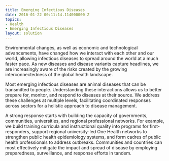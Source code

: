 ```yaml
---
title: Emerging Infectious Diseases
date: 2016-01-22 00:11:14.114000000 Z
topics:
- Health
- Emerging Infectious Diseases
layout: solution
---
```


Environmental changes, as well as economic and technological advancements, have changed how we interact with each other and our world, allowing infectious diseases to spread around the world at a much faster pace. As new diseases and disease variants capture headlines, we are increasingly aware of the risks created by the growing interconnectedness of the global health landscape.

Most emerging infectious diseases are animal diseases that can be transmitted to people. Understanding these interactions allows us to better prepare for, monitor, and respond to diseases at their source. We address these challenges at multiple levels, facilitating coordinated responses across sectors for a holistic approach to disease management.

A strong response starts with building the capacity of governments, communities, universities, and regional professional networks. For example, we build training curricula and instructional quality into programs for first-responders, support regional university-led One Health networks to strengthen public health epidemiology systems, and form cadres of public health professionals to address outbreaks. Communities and countries can most effectively mitigate the impact and spread of disease by employing preparedness, surveillance, and response efforts in tandem.

